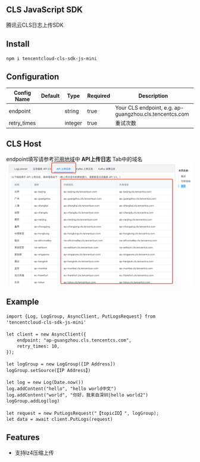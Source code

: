 ## CLS JavaScript SDK

腾讯云CLS日志上传SDK

## Install
```
npm i tencentcloud-cls-sdk-js-mini
```

## Configuration

| Config Name   | Default | Type            | Required | Description                                                  |
| ------------- | ------- | --------------- | -------- | ------------------------------------------------------------ |
| endpoint      |         | string          | true     | Your CLS endpoint, e.g. ap-guangzhou.cls.tencentcs.com |
| retry_times      |         | integer          | true     | 重试次数                                      |


## CLS Host


endpoint填写请参考[可用地域](https://cloud.tencent.com/document/product/614/18940#.E5.9F.9F.E5.90.8D)中 **API上传日志** Tab中的域名![image-20230403191435319](https://github.com/TencentCloud/tencentcloud-cls-sdk-js/blob/main/demo.png)


## Example

```
import {Log, LogGroup, AsyncClient, PutLogsRequest} from 'tencentcloud-cls-sdk-js-mini'

let client = new AsyncClient({
    endpoint: "ap-guangzhou.cls.tencentcs.com",
    retry_times: 10,
});

let logGroup = new LogGroup([IP Address])
logGroup.setSource(【IP Address】)

let log = new Log(Date.now())
log.addContent("hello", "hello world中文")
log.addContent("world", "你好，我来自深圳|hello world2")
logGroup.addLog(log)

let request = new PutLogsRequest("【topicID】", logGroup);
let data = await client.PutLogs(request)

```

## Features

- 支持lz4压缩上传
